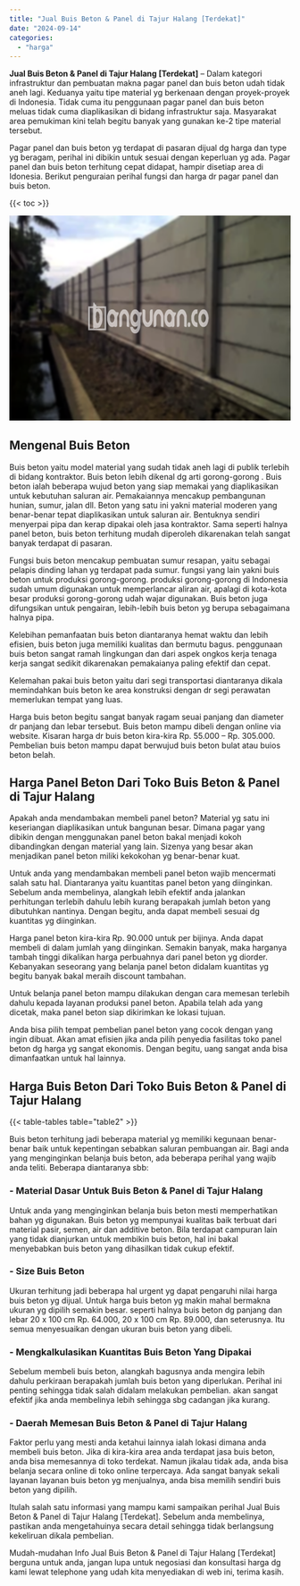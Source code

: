 ```yaml
---
title: "Jual Buis Beton & Panel di Tajur Halang [Terdekat]"
date: "2024-09-14"
categories: 
  - "harga"
---
```


**Jual Buis Beton & Panel di Tajur Halang \[Terdekat\]** – Dalam kategori infrastruktur dan pembuatan makna pagar panel dan buis beton udah tidak aneh lagi. Keduanya yaitu tipe material yg berkenaan dengan proyek-proyek di Indonesia. Tidak cuma itu penggunaan pagar panel dan buis beton meluas tidak cuma diaplikasikan di bidang infrastruktur saja. Masyarakat area pemukiman kini telah begitu banyak yang gunakan ke-2 tipe material tersebut.

Pagar panel dan buis beton yg terdapat di pasaran dijual dg harga dan type yg beragam, perihal ini dibikin untuk sesuai dengan keperluan yg ada. Pagar panel dan buis beton terhitung cepat didapat, hampir disetiap area di Idonesia. Berikut penguraian perihal fungsi dan harga dr pagar panel dan buis beton.

{{< toc >}}

![Jual Buis Beton & Panel di Tajur Halang [Terdekat]](/images/jual-panel-buis-beton-murah-46.png)

## Mengenal Buis Beton

Buis beton yaitu model material yang sudah tidak aneh lagi di publik terlebih di bidang kontraktor. Buis beton lebih dikenal dg arti gorong-gorong . Buis beton ialah beberapa wujud beton yang siap memakai yang diaplikasikan untuk kebutuhan saluran air. Pemakaiannya mencakup pembangunan hunian, sumur, jalan dll. Beton yang satu ini yakni material moderen yang benar-benar tepat diaplikasikan untuk saluran air. Bentuknya sendiri menyerpai pipa dan kerap dipakai oleh jasa kontraktor. Sama seperti halnya panel beton, buis beton terhitung mudah diperoleh dikarenakan telah sangat banyak terdapat di pasaran.

Fungsi buis beton mencakup pembuatan sumur resapan, yaitu sebagai pelapis dinding lahan yg terdapat pada sumur. fungsi yang lain yakni buis beton untuk produksi gorong-gorong. produksi gorong-gorong di Indonesia sudah umum digunakan untuk memperlancar aliran air, apalagi di kota-kota besar produksi gorong-gorong udah wajar digunakan. Buis beton juga difungsikan untuk pengairan, lebih-lebih buis beton yg berupa sebagaimana halnya pipa.

Kelebihan pemanfaatan buis beton diantaranya hemat waktu dan lebih efisien, buis beton juga memiliki kualitas dan bermutu bagus. penggunaan buis beton sangat ramah lingkungan dan dari aspek ongkos kerja tenaga kerja sangat sedikit dikarenakan pemakaianya paling efektif dan cepat.

Kelemahan pakai buis beton yaitu dari segi transportasi diantaranya dikala memindahkan buis beton ke area konstruksi dengan dr segi perawatan memerlukan tempat yang luas.

Harga buis beton begitu sangat banyak ragam seuai panjang dan diameter dr panjang dan lebar tersebut. Buis beton mampu dibeli dengan online via website. Kisaran harga dr buis beton kira-kira Rp. 55.000 – Rp. 305.000. Pembelian buis beton mampu dapat berwujud buis beton bulat atau buios beton belah.

## Harga Panel Beton Dari Toko Buis Beton & Panel di Tajur Halang

Apakah anda mendambakan membeli panel beton? Material yg satu ini keseriangan diaplikasikan untuk bangunan besar. Dimana pagar yang dibikin dengan menggunakan panel beton bakal menjadi kokoh dibandingkan dengan material yang lain. Sizenya yang besar akan menjadikan panel beton miliki kekokohan yg benar-benar kuat.

Untuk anda yang mendambakan membeli panel beton wajib mencermati salah satu hal. Diantaranya yaitu kuantitas panel beton yang diinginkan. Sebelum anda membelinya, alangkah lebih efektif anda jalankan perhitungan terlebih dahulu lebih kurang berapakah jumlah beton yang dibutuhkan nantinya. Dengan begitu, anda dapat membeli sesuai dg kuantitas yg diinginkan.

Harga panel beton kira-kira Rp. 90.000 untuk per bijinya. Anda dapat membeli di dalam jumlah yang diinginkan. Semakin banyak, maka harganya tambah tinggi dikalikan harga perbuahnya dari panel beton yg diorder. Kebanyakan seseorang yang belanja panel beton didalam kuantitas yg begitu banyak bakal meraih discount tambahan.

Untuk belanja panel beton mampu dilakukan dengan cara memesan terlebih dahulu kepada layanan produksi panel beton. Apabila telah ada yang dicetak, maka panel beton siap dikirimkan ke lokasi tujuan.

Anda bisa pilih tempat pembelian panel beton yang cocok dengan yang ingin dibuat. Akan amat efisien jika anda pilih penyedia fasilitas toko panel beton dg harga yg sangat ekonomis. Dengan begitu, uang sangat anda bisa dimanfaatkan untuk hal lainnya.

## Harga Buis Beton Dari Toko Buis Beton & Panel di Tajur Halang

{{< table-tables table="table2" >}}

Buis beton terhitung jadi beberapa material yg memiliki kegunaan benar-benar baik untuk kepentingan sebabkan saluran pembuangan air. Bagi anda yang menginginkan belanja buis beton, ada beberapa perihal yang wajib anda teliti. Beberapa diantaranya sbb:

### \- Material Dasar Untuk Buis Beton & Panel di Tajur Halang

Untuk anda yang menginginkan belanja buis beton mesti memperhatikan bahan yg digunakan. Buis beton yg mempunyai kualitas baik terbuat dari material pasir, semen, air dan additive beton. Bila terdapat campuran lain yang tidak dianjurkan untuk membikin buis beton, hal ini bakal menyebabkan buis beton yang dihasilkan tidak cukup efektif.

### \- Size Buis Beton

Ukuran terhitung jadi beberapa hal urgent yg dapat pengaruhi nilai harga buis beton yg dijual. Untuk harga buis beton yg makin mahal bermakna ukuran yg dipilih semakin besar. seperti halnya buis beton dg panjang dan lebar 20 x 100 cm Rp. 64.000, 20 x 100 cm Rp. 89.000, dan seterusnya. Itu semua menyesuaikan dengan ukuran buis beton yang dibeli.

### \- Mengkalkulasikan Kuantitas Buis Beton Yang Dipakai

Sebelum membeli buis beton, alangkah bagusnya anda mengira lebih dahulu perkiraan berapakah jumlah buis beton yang diperlukan. Perihal ini penting sehingga tidak salah didalam melakukan pembelian. akan sangat efektif jika anda membelinya lebih sehingga sbg cadangan jika kurang.

### \- Daerah Memesan Buis Beton & Panel di Tajur Halang

Faktor perlu yang mesti anda ketahui lainnya ialah lokasi dimana anda membeli buis beton. Jika di kira-kira area anda terdapat jasa buis beton, anda bisa memesannya di toko terdekat. Namun jikalau tidak ada, anda bisa belanja secara online di toko online terpercaya. Ada sangat banyak sekali layanan layanan buis beton yg menjualnya, anda bisa memilih sendiri buis beton yang dipilih.

Itulah salah satu informasi yang mampu kami sampaikan perihal Jual Buis Beton & Panel di Tajur Halang \[Terdekat\]. Sebelum anda membelinya, pastikan anda mengetahuinya secara detail sehingga tidak berlangsung kekeliruan dikala pembelian.

Mudah-mudahan Info Jual Buis Beton & Panel di Tajur Halang \[Terdekat\] berguna untuk anda, jangan lupa untuk negosiasi dan konsultasi harga dg kami lewat telephone yang udah kita menyediakan di web ini, terima kasih.

